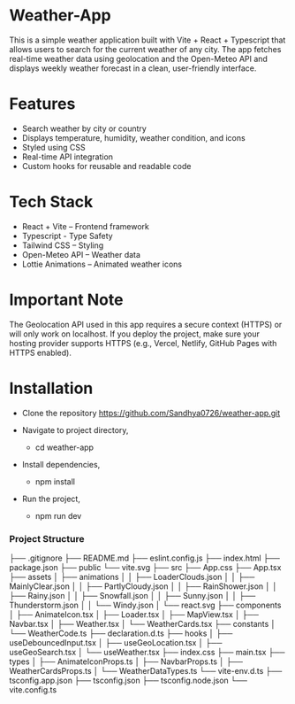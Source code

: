 # Weather-App

This is a simple weather application built with Vite + React + Typescript that allows users to search for the current weather of any city. The app fetches real-time weather data using geolocation and the Open-Meteo API and displays weekly weather forecast in a clean, user-friendly interface.

# Features

- Search weather by city or country
- Displays temperature, humidity, weather condition, and icons
- Styled using CSS
- Real-time API integration
- Custom hooks for reusable and readable code

# Tech Stack

- React + Vite – Frontend framework
- Typescript - Type Safety
- Tailwind CSS – Styling
- Open-Meteo API – Weather data
- Lottie Animations – Animated weather icons

# Important Note

The Geolocation API used in this app requires a secure context (HTTPS) or will only work on localhost.
If you deploy the project, make sure your hosting provider supports HTTPS (e.g., Vercel, Netlify, GitHub Pages with HTTPS enabled).

# Installation

- Clone the repository
  https://github.com/Sandhya0726/weather-app.git

- Navigate to project directory,

  - cd weather-app

- Install dependencies,

  - npm install

- Run the project,
  - npm run dev

### Project Structure

├── .gitignore
├── README.md
├── eslint.config.js
├── index.html
├── package.json
├── public
└── vite.svg
├── src
├── App.css
├── App.tsx
├── assets
│ ├── animations
│ │ ├── LoaderClouds.json
│ │ ├── MainlyClear.json
│ │ ├── PartlyCloudy.json
│ │ ├── RainShower.json
│ │ ├── Rainy.json
│ │ ├── Snowfall.json
│ │ ├── Sunny.json
│ │ ├── Thunderstorm.json
│ │ └── Windy.json
│ └── react.svg
├── components
│ ├── AnimateIcon.tsx
│ ├── Loader.tsx
│ ├── MapView.tsx
│ ├── Navbar.tsx
│ ├── Weather.tsx
│ └── WeatherCards.tsx
├── constants
│ └── WeatherCode.ts
├── declaration.d.ts
├── hooks
│ ├── useDebouncedInput.tsx
│ ├── useGeoLocation.tsx
│ ├── useGeoSearch.tsx
│ └── useWeather.tsx
├── index.css
├── main.tsx
├── types
│ ├── AnimateIconProps.ts
│ ├── NavbarProps.ts
│ ├── WeatherCardsProps.ts
│ └── WeatherDataTypes.ts
└── vite-env.d.ts
├── tsconfig.app.json
├── tsconfig.json
├── tsconfig.node.json
└── vite.config.ts
